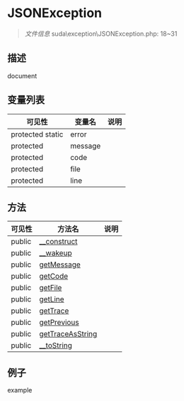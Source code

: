 #  JSONException 

> *文件信息* suda\exception\JSONException.php: 18~31

## 描述

document


## 变量列表
| 可见性 |  变量名   | 说明 |
|--------|----|------|
| protected  static  | error | | 
| protected    | message | | 
| protected    | code | | 
| protected    | file | | 
| protected    | line | | 

## 方法

| 可见性 | 方法名 | 说明 |
|--------|-------|------|
|  public  |[__construct](JSONException/__construct.md) |  |
|  public  |[__wakeup](JSONException/__wakeup.md) |  |
|  public  |[getMessage](JSONException/getMessage.md) |  |
|  public  |[getCode](JSONException/getCode.md) |  |
|  public  |[getFile](JSONException/getFile.md) |  |
|  public  |[getLine](JSONException/getLine.md) |  |
|  public  |[getTrace](JSONException/getTrace.md) |  |
|  public  |[getPrevious](JSONException/getPrevious.md) |  |
|  public  |[getTraceAsString](JSONException/getTraceAsString.md) |  |
|  public  |[__toString](JSONException/__toString.md) |  |
 

## 例子

example